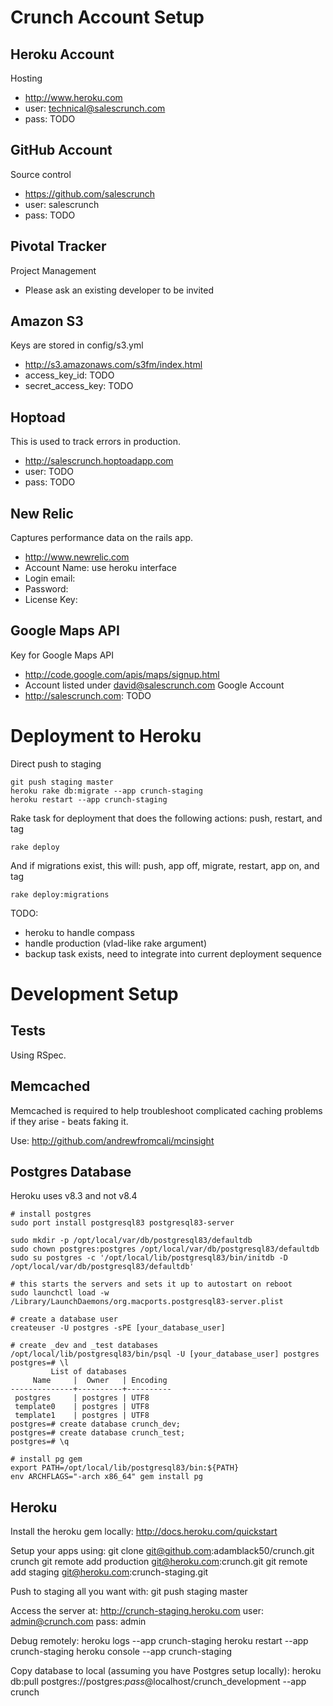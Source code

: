 Crunch Account Setup
=====================

Heroku Account
--------------

Hosting

* http://www.heroku.com
* user: technical@salescrunch.com 
* pass: TODO

GitHub Account
--------------

Source control

* https://github.com/salescrunch
* user: salescrunch
* pass: TODO

Pivotal Tracker
---------------

Project Management

* Please ask an existing developer to be invited

Amazon S3
---------

Keys are stored in config/s3.yml

* http://s3.amazonaws.com/s3fm/index.html
* access_key_id: TODO
* secret_access_key: TODO 

Hoptoad
-------

This is used to track errors in production.

* http://salescrunch.hoptoadapp.com
* user: TODO
* pass: TODO

New Relic
---------

Captures performance data on the rails app.

* http://www.newrelic.com
* Account Name: use heroku interface 
* Login email: 
* Password: 
* License Key: 

Google Maps API
---------------

Key for Google Maps API

* http://code.google.com/apis/maps/signup.html
* Account listed under david@salescrunch.com Google Account
* http://salescrunch.com: TODO

Deployment to Heroku
====================

Direct push to staging

    git push staging master
    heroku rake db:migrate --app crunch-staging
    heroku restart --app crunch-staging

Rake task for deployment that does the following actions: push, restart, and tag

`rake deploy`

And if migrations exist, this will: push, app off, migrate, restart, app on, and tag

`rake deploy:migrations`

TODO:
* heroku to handle compass
* handle production (vlad-like rake argument)
* backup task exists, need to integrate into current deployment sequence

Development Setup
=================

Tests
-----

Using RSpec.

Memcached
---------

Memcached is required to help troubleshoot complicated caching problems if they arise - beats faking it.

Use: http://github.com/andrewfromcali/mcinsight

Postgres Database
-----------------

Heroku uses v8.3 and not v8.4

    # install postgres
    sudo port install postgresql83 postgresql83-server
    
    sudo mkdir -p /opt/local/var/db/postgresql83/defaultdb
    sudo chown postgres:postgres /opt/local/var/db/postgresql83/defaultdb
    sudo su postgres -c '/opt/local/lib/postgresql83/bin/initdb -D /opt/local/var/db/postgresql83/defaultdb'
    
    # this starts the servers and sets it up to autostart on reboot
    sudo launchctl load -w /Library/LaunchDaemons/org.macports.postgresql83-server.plist
    
    # create a database user
    createuser -U postgres -sPE [your_database_user]

    # create _dev and _test databases
    /opt/local/lib/postgresql83/bin/psql -U [your_database_user] postgres
    postgres=# \l
             List of databases
         Name     |  Owner   | Encoding 
    --------------+----------+----------
     postgres     | postgres | UTF8
     template0    | postgres | UTF8
     template1    | postgres | UTF8
    postgres=# create database crunch_dev;
    postgres=# create database crunch_test;
    postgres=# \q
 
    # install pg gem
    export PATH=/opt/local/lib/postgresql83/bin:${PATH}
    env ARCHFLAGS="-arch x86_64" gem install pg

Heroku
------

Install the heroku gem locally:
    http://docs.heroku.com/quickstart

Setup your apps using:
    git clone git@github.com:adamblack50/crunch.git crunch
    git remote add production git@heroku.com:crunch.git
    git remote add staging git@heroku.com:crunch-staging.git

Push to staging all you want with:
    git push staging master

Access the server at:
    http://crunch-staging.heroku.com
    user: admin@crunch.com
    pass: admin

Debug remotely:
    heroku logs --app crunch-staging
    heroku restart --app crunch-staging
    heroku console --app crunch-staging

Copy database to local (assuming you have Postgres setup locally):
    heroku db:pull postgres://postgres:_pass_@localhost/crunch_development --app crunch

